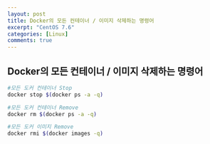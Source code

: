 ```yaml
---
layout: post
title: Docker의 모든 컨테이너 / 이미지 삭제하는 명령어
excerpt: "CentOS 7.6"
categories: [Linux]
comments: true
---
```


## Docker의 모든 컨테이너 / 이미지 삭제하는 명령어

```bash
#모든 도커 컨테이너 Stop
docker stop $(docker ps -a -q)

#모든 도커 컨테이너 Remove
docker rm $(docker ps -a -q)

#모든 도커 이미지 Remove
docker rmi $(docker images -q)
```